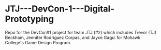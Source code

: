 # JTJ---DevCon-1---Digital-Prototyping
Repo for the DevCon#1 project for team JTJ (#2) which includes Trevor (TJ) Beckham, Jennifer Rodriguez Corpas, and Jayce Gagui for Mohawk College's Game Design Program. 
